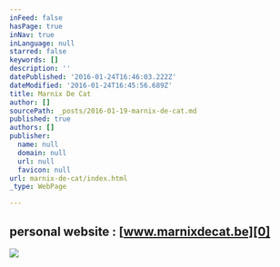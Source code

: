 ```yaml
---
inFeed: false
hasPage: true
inNav: true
inLanguage: null
starred: false
keywords: []
description: ''
datePublished: '2016-01-24T16:46:03.222Z'
dateModified: '2016-01-24T16:45:56.689Z'
title: Marnix De Cat
author: []
sourcePath: _posts/2016-01-19-marnix-de-cat.md
published: true
authors: []
publisher:
  name: null
  domain: null
  url: null
  favicon: null
url: marnix-de-cat/index.html
_type: WebPage

---
```

## personal website : [www.marnixdecat.be][0]
![](https://the-grid-user-content.s3-us-west-2.amazonaws.com/46608108-a9a2-4789-9770-ef71844f5227.jpg)

[0]: https://marnixdecat.wix.com/home